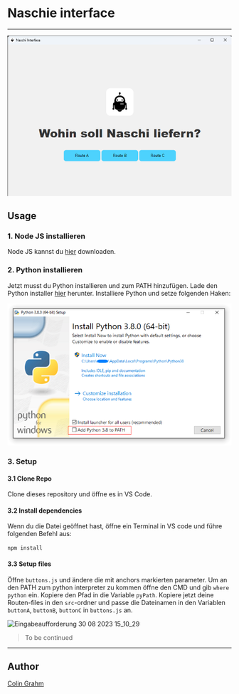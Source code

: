 # Naschie interface

---

![Naschi Interface 30 08 2023 15_16_47](https://github.com/CGWebDev2003/naschie-interface/blob/main/readme/Naschi%20Interface%2030.08.2023%2015_16_47.png)


## Usage

### 1. Node JS installieren

Node JS kannst du [hier](https://nodejs.org/de/download) downloaden.

### 2. Python installieren

Jetzt musst du Python installieren und zum PATH hinzufügen. Lade den Python installer [hier](https://www.python.org/downloads/) herunter. Installiere Python und setze folgenden Haken:

![Group 2](https://github.com/CGWebDev2003/naschie-interface/blob/main/readme/Group%202.png)

### 3. Setup

#### 3.1 Clone Repo

Clone dieses repository und öffne es in VS Code.

#### 3.2 Install dependencies

Wenn du die Datei geöffnet hast, öffne ein Terminal in VS code und führe folgenden Befehl aus:

```npm install```

#### 3.3 Setup files

Öffne ```buttons.js``` und ändere die mit anchors markierten parameter. Um an den PATH zum python interpreter zu kommen öffne den CMD und gib ```where python``` ein. Kopiere den Pfad in die Variable ```pyPath```. Kopiere jetzt deine Routen-files in den ```src```-ordner und passe die Dateinamen in den Variablen ```buttonA```, ```buttonB```, ```buttonC``` in ```buttons.js``` an.

![Eingabeaufforderung 30 08 2023 15_10_29](https://github.com/CGWebDev2003/naschie-interface/blob/main/readme/Eingabeaufforderung%2030.08.2023%2015_10_29.png)

> To be continued

---

## Author

[Colin Grahm](https://colingrahm.com)
